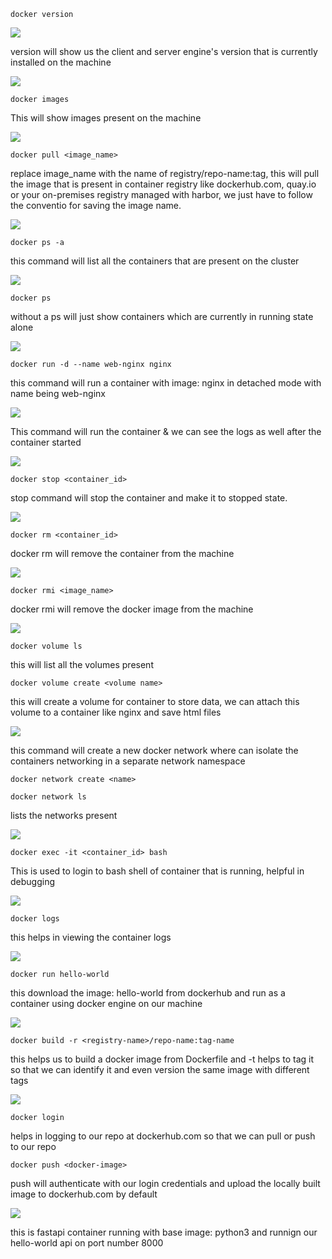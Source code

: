 ```
docker version
```

![](docker_version.png)

version will show us the client and server engine's version that is currently installed on the machine

![](docker_images.png)

```
docker images
```

This will show images present on the machine

![](docker_pull.png)

```
docker pull <image_name>
```

replace image_name with the name of registry/repo-name:tag, this will pull the image that is present in container registry like dockerhub.com, quay.io or your on-premises registry managed with harbor, we just have to follow the conventio for saving the image name.

![](docker_ps_a.png)

```
docker ps -a
```

this command will list all the containers that are present on the cluster


![](docker_ps.png)

```
docker ps
```

without a ps will just show containers which are currently in running state alone

![](docker_run_a.png)

```
docker run -d --name web-nginx nginx
```

this command will run a container with image: nginx in detached mode with name being web-nginx



![](docker_run.png)

This command will run the container & we can see the logs as well after the container started

![](docker_stop.png)

```
docker stop <container_id>
```

stop command will stop the container and make it to stopped state.

![](docker_rm.png)

```
docker rm <container_id>
```

docker rm will remove the container from the machine

![](docker_rmi.png)

```
docker rmi <image_name>
```

docker rmi will remove the docker image from the machine

![](docker_volume.png)

```
docker volume ls
```

this will list all the volumes present 

```
docker volume create <volume name>
```

this will create a volume for container to store data, we can attach this volume to a container like nginx and save html files 


![](docker_network.png)

this command will create a new docker network where can isolate the containers networking in a separate network namespace

```
docker network create <name>
```

```
docker network ls
```

lists the networks present

![](docker_exec.png)

```
docker exec -it <container_id> bash
```

This is used to login to bash shell of container that is running, helpful in debugging 


![](docker_logs.png)


```
docker logs
```

this helps in viewing the container logs

![](docker_hello_world.png)

```
docker run hello-world
```

this download the image: hello-world from dockerhub and run as a container using docker engine on our machine

![](docker_build.png)

```
docker build -r <registry-name>/repo-name:tag-name
```

this helps us to build a docker image from Dockerfile and -t helps to tag it so that we can identify it and even version the same image with different tags

![](docker_push.png)

```
docker login
```

helps in logging to our repo at dockerhub.com so that we can pull or push to our repo

```
docker push <docker-image>
```

push will authenticate with our login credentials and upload the locally built image to dockerhub.com by default

![](docker_run_fastapi.png)

this is fastapi container running with base image: python3 and runnign our hello-world api on port number 8000


